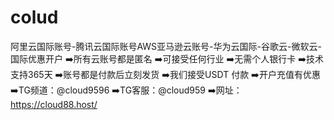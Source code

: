 # colud
阿里云国际账号-腾讯云国际账号AWS亚马逊云账号-华为云国际-谷歌云-微软云-国际优惠开户
➡️所有云账号都是匿名
➡️可接受任何行业
➡️无需个人银行卡
➡️技术支持365天
➡️账号都是付款后立刻发货
➡️我们接受USDT 付款
➡️开户充值有优惠
➡️TG频道：@cloud9596
➡️TG客服：@cloud959
➡️网址：https://cloud88.host/
